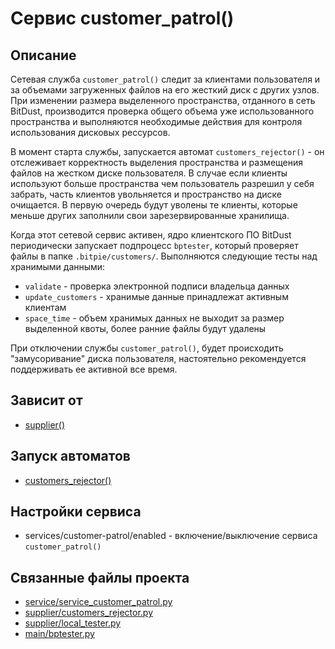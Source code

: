 # Сервис customer_patrol()


## Описание
Сетевая служба `customer_patrol()` следит за клиентами пользователя и за объемами загруженных файлов
на его жесткий диск с других узлов. 
При изменении размера выделенного пространства, отданного в сеть BitDust, производится проверка
общего объема уже использованного пространства и выполняются необходимые действия 
для контроля использования дисковых рессурсов. 

В момент старта службы, запускается автомат `customers_rejector()` - он отслеживает корректность
выделения пространства и размещения файлов на жестком диске пользователя.
В случае если клиенты используют больше пространства чем пользователь разрешил у себя забрать,
часть клиентов увольняется и пространство на диске очищается. 
В первую очередь будут уволены те клиенты, которые меньше других заполнили свои зарезервированные
хранилища.

Когда этот сетевой сервис активен, ядро клиентского ПО BitDust периодически запускает подпроцесс
`bptester`, который проверяет файлы в папке `.bitpie/customers/`. Выполняются следующие тесты
над хранимыми данными:

  + `validate` - проверка электронной подписи владельца данных
  + `update_customers` - хранимые данные принадлежат активным клиентам
  + `space_time` - объем хранимых данных не выходит за размер выделенной квоты, более ранние файлы будут удалены

При отключении службы `customer_patrol()`, будет происходить "замусоривание" диска пользователя,
настоятельно рекомендуется поддерживать ее активной все время.


## Зависит от
* [supplier()](services/service_supplier.md)


## Запуск автоматов
* [customers_rejector()](supplier/customers_rejector.md)

## Настройки сервиса
* services/customer-patrol/enabled - включение/выключение сервиса `customer_patrol()`


## Связанные файлы проекта
* [service/service_customer_patrol.py](services/service_customer_patrol.py)
* [supplier/customers_rejector.py](supplier/customers_rejector.py)
* [supplier/local_tester.py](supplier/local_tester.py)
* [main/bptester.py](main/bptester.py)



